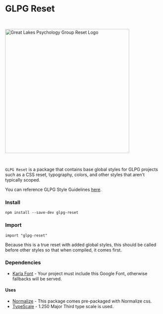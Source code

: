 # GLPG Reset

<img src="https://glpg-public-assets.s3.us-east-2.amazonaws.com/glpg-logo-reset.svg" alt="Great Lakes Psychology Group Reset Logo" width="400" style="margin: 30px 0;"/>

`GLPG Reset` is a package that contains base global styles for GLPG projects such as a CSS reset, typography, colors, and other styles that aren't typically scoped.

You can reference GLPG Style Guidelines [here](https://www.greatlakespsychologygroup.com/).

### Install

`npm install --save-dev glpg-reset`

### Import

`import "glpg-reset"`

Because this is a true reset with added global styles, this should be called before other styles so that when compiled, it comes first.

### Dependencies

- [Karla Font](https://fonts.google.com/specimen/Karla "Karla Google Fonts") - Your project must include this Google Font, otherwise fallbacks will be served.

#### Uses

- [Normalize](https://necolas.github.io/normalize.css/ "Normalize CSS") - This package comes pre-packaged with Normalize css.
- [TypeScale](https://bit.ly/3As2D3L "GLPG TypeScale") - 1.250 Major Third type scale is used.
